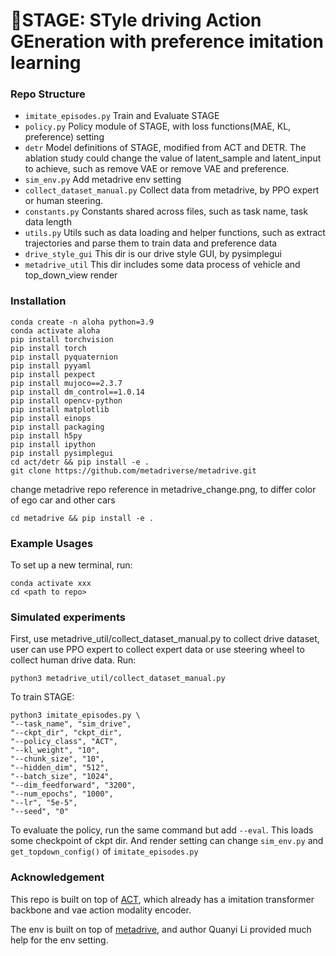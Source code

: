# 🚗STAGE: STyle driving Action GEneration with preference imitation learning


<!--#### Project Website: https://tonyzhaozh.github.io/aloha/-->


### Repo Structure
- ``imitate_episodes.py`` Train and Evaluate STAGE
- ``policy.py`` Policy module of STAGE, with loss functions(MAE, KL, preference) setting
- ``detr`` Model definitions of STAGE, modified from ACT and DETR. The ablation study could change the value of latent_sample and latent_input to achieve, such as remove VAE or remove VAE and preference.
- ``sim_env.py`` Add metadrive env setting
- ``collect_dataset_manual.py`` Collect data from metadrive, by PPO expert or human steering.
- ``constants.py`` Constants shared across files, such as task name, task data length
- ``utils.py`` Utils such as data loading and helper functions, such as extract trajectories and parse them to train data and preference data
- ``drive_style_gui`` This dir is our drive style GUI, by pysimplegui
- ``metadrive_util`` This dir includes some data process of vehicle and top_down_view render


### Installation

    conda create -n aloha python=3.9
    conda activate aloha
    pip install torchvision
    pip install torch
    pip install pyquaternion
    pip install pyyaml
    pip install pexpect
    pip install mujoco==2.3.7
    pip install dm_control==1.0.14
    pip install opencv-python
    pip install matplotlib
    pip install einops
    pip install packaging
    pip install h5py
    pip install ipython
    pip install pysimplegui
    cd act/detr && pip install -e .
    git clone https://github.com/metadriverse/metadrive.git

change metadrive repo reference in metadrive_change.png, to differ color of ego car and other cars

    cd metadrive && pip install -e .

### Example Usages

To set up a new terminal, run:

    conda activate xxx
    cd <path to repo>

### Simulated experiments

First, use metadrive_util/collect_dataset_manual.py to collect drive dataset, user can use PPO expert to collect expert data or use steering wheel to collect human drive data. Run:

    python3 metadrive_util/collect_dataset_manual.py

To train STAGE:
    
    python3 imitate_episodes.py \
    "--task_name", "sim_drive",
    "--ckpt_dir", "ckpt_dir",
    "--policy_class", "ACT",
    "--kl_weight", "10",
    "--chunk_size", "10",
    "--hidden_dim", "512",
    "--batch_size", "1024",
    "--dim_feedforward", "3200",
    "--num_epochs", "1000",
    "--lr", "5e-5",
    "--seed", "0"


To evaluate the policy, run the same command but add ``--eval``. This loads some checkpoint of ckpt dir. And render setting can change `sim_env.py` and `get_topdown_config()` of `imitate_episodes.py`

### Acknowledgement

This repo is built on top of [ACT](https://github.com/tonyzhaozh/act), which already has a imitation transformer backbone and vae action modality encoder.

The env is built on top of [metadrive](https://github.com/metadriverse/metadrive), and author Quanyi Li provided much help for the env setting.